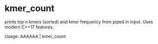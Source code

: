 # kmer_count
prints top n kmers (sorted) and kmer frequency from piped in input.
Uses modern C++17 features.


Usage: AAAAAA | kmer_count <number of kmers> <kmer size>
